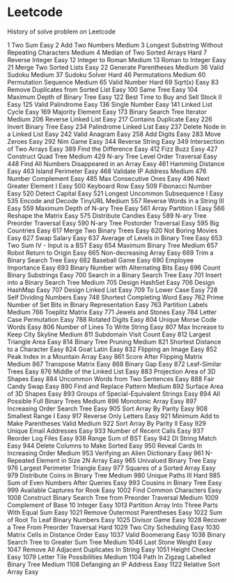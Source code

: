 # Leetcode
History of solve problem on Leetcode 

1	Two Sum	Easy
2	Add Two Numbers	Medium
3	Longest Substring Without Repeating Characters	Medium
4	Median of Two Sorted Arrays	Hard
7	Reverse Integer	Easy
12	Integer to Roman	Medium
13	Roman to Integer	Easy
21	Merge Two Sorted Lists	Easy
22	Generate Parentheses	Medium
36	Valid Sudoku	Medium
37	Sudoku Solver 	Hard
46	Permutations	Medium
60	Permutation Sequence	Medium
65	Valid Number	Hard
69	Sqrt(x)	Easy
83	Remove Duplicates from Sorted List	Easy
100	Same Tree	Easy
104	Maximum Depth of Binary Tree	Easy
122	Best Time to Buy and Sell Stock II	Easy
125	Valid Palindrome	Easy
136	Single Number	Easy
141	Linked List Cycle	Easy
169	Majority Element	Easy
173	Binary Search Tree Iterator	Medium
206	Reverse Linked List	Easy
217	Contains Duplicate	Easy
226	Invert Binary Tree	Easy
234	Palindrome Linked List	Easy
237	Delete Node in a Linked List	Easy
242	Valid Anagram	Easy
258	Add Digits	Easy
283	Move Zeroes	Easy
292	Nim Game	Easy
344	Reverse String	Easy
349	Intersection of Two Arrays	Easy
389	Find the Difference	Easy
412	Fizz Buzz	Easy
427	Construct Quad Tree	Medium
429	N-ary Tree Level Order Traversal	Easy
448	Find All Numbers Disappeared in an Array	Easy
461	Hamming Distance	Easy
463	Island Perimeter	Easy
468	Validate IP Address	Medium
476	Number Complement	Easy
485	Max Consecutive Ones	Easy
496	Next Greater Element I	Easy
500	Keyboard Row	Easy
509	Fibonacci Number	Easy
520	Detect Capital	Easy
521	Longest Uncommon Subsequence I 	Easy
535	Encode and Decode TinyURL	Medium
557	Reverse Words in a String III	Easy
559	Maximum Depth of N-ary Tree	Easy
561	Array Partition I	Easy
566	Reshape the Matrix	Easy
575	Distribute Candies	Easy
589	N-ary Tree Preorder Traversal	Easy
590	N-ary Tree Postorder Traversal	Easy
595	Big Countries	Easy
617	Merge Two Binary Trees	Easy
620	Not Boring Movies	Easy
627	Swap Salary	Easy
637	Average of Levels in Binary Tree	Easy
653	Two Sum IV - Input is a BST	Easy
654	Maximum Binary Tree	Medium
657	Robot Return to Origin	Easy
665	Non-decreasing Array	Easy
669	Trim a Binary Search Tree	Easy
682	Baseball Game	Easy
690	Employee Importance	Easy
693	Binary Number with Alternating Bits	Easy
696	Count Binary Substrings	Easy
700	Search in a Binary Search Tree	Easy
701	Insert into a Binary Search Tree	Medium
705	Design HashSet	Easy
706	Design HashMap	Easy
707	Design Linked List	Easy
709	To Lower Case	Easy
728	Self Dividing Numbers	Easy
748	Shortest Completing Word	Easy
762	Prime Number of Set Bits in Binary Representation	Easy
763	Partition Labels	Medium
766	Toeplitz Matrix	Easy
771	Jewels and Stones	Easy
784	Letter Case Permutation	Easy
788	Rotated Digits	Easy
804	Unique Morse Code Words	Easy
806	Number of Lines To Write String	Easy
807	Max Increase to Keep City Skyline	Medium
811	Subdomain Visit Count	Easy
812	Largest Triangle Area	Easy
814	Binary Tree Pruning	Medium
821	Shortest Distance to a Character	Easy
824	Goat Latin	Easy
832	Flipping an Image	Easy
852	Peak Index in a Mountain Array	Easy
861	Score After Flipping Matrix	Medium
867	Transpose Matrix	Easy
868	Binary Gap	Easy
872	Leaf-Similar Trees	Easy
876	Middle of the Linked List	Easy
883	Projection Area of 3D Shapes	Easy
884	Uncommon Words from Two Sentences	Easy
888	Fair Candy Swap	Easy
890	Find and Replace Pattern	Medium
892	Surface Area of 3D Shapes	Easy
893	Groups of Special-Equivalent Strings	Easy
894	All Possible Full Binary Trees	Medium
896	Monotonic Array	Easy
897	Increasing Order Search Tree	Easy
905	Sort Array By Parity	Easy
908	Smallest Range I	Easy
917	Reverse Only Letters	Easy
921	Minimum Add to Make Parentheses Valid	Medium
922	Sort Array By Parity II	Easy
929	Unique Email Addresses	Easy
933	Number of Recent Calls	Easy
937	Reorder Log Files	Easy
938	Range Sum of BST	Easy
942	DI String Match	Easy
944	Delete Columns to Make Sorted	Easy
950	Reveal Cards In Increasing Order	Medium
953	Verifying an Alien Dictionary	Easy
961	N-Repeated Element in Size 2N Array	Easy
965	Univalued Binary Tree	Easy
976	Largest Perimeter Triangle	Easy
977	Squares of a Sorted Array	Easy
979	Distribute Coins in Binary Tree	Medium
980	Unique Paths III	Hard
985	Sum of Even Numbers After Queries	Easy
993	Cousins in Binary Tree	Easy
999	Available Captures for Rook	Easy
1002	Find Common Characters	Easy
1008	Construct Binary Search Tree from Preorder Traversal	Medium
1009	Complement of Base 10 Integer	Easy
1013	Partition Array Into Three Parts With Equal Sum	Easy
1021	Remove Outermost Parentheses	Easy
1022	Sum of Root To Leaf Binary Numbers	Easy
1025	Divisor Game	Easy
1028	Recover a Tree From Preorder Traversal	Hard
1029	Two City Scheduling	Easy
1030	Matrix Cells in Distance Order	Easy
1037	Valid Boomerang	Easy
1038	Binary Search Tree to Greater Sum Tree	Medium
1046	Last Stone Weight	Easy
1047	Remove All Adjacent Duplicates In String	Easy
1051	Height Checker	Easy
1079	Letter Tile Possibilities	Medium
1104	Path In Zigzag Labelled Binary Tree	Medium
1108	Defanging an IP Address	Easy
1122	Relative Sort Array	Easy
